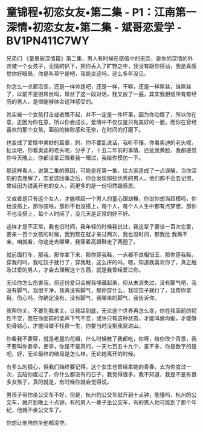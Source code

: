 # 童锦程•初恋女友•第二集 - P1：江南第一深情•初恋女友•第二集 - 斌哥恋爱学 - BV1PN411C7WY

兄弟们 《童景辰深情篇》第二集，男人有时候在感情中的无奈，是你的深情的外衣被一个女孩子，无情的扒下，把你丢入了旷野之中，我没有跟你搭讪，我是真感觉你好眼熟，你是叫蒋宁是吧，我能坐这吗，这么多年没见。

你怎么一点都没变，还是一样帅是吧，还是一样，干嘛，还是一样屌丝，谁屌丝了，以前不是很屌丝吗，屌丝了这一段对话，我又放了一遍，其实我相信所有有经历的男人，是很能够体会这种感受的。

其实被一个女孩打击或者瞧不起，并不一定是一件坏事，因为你动情了，所以你在意，正因为你在意，所以你会成长，爱情中不仅仅是只有美好的一面，而你在曾经喜欢的那个女孩，面前的挫败感和无奈，在时间的打磨下。

也变成了爱情中美妙的篇章，妈，你不要乱说话，我听不懂，你看奥迪的老头呢，扯淡吧，你看奥迪的老头呢，分手了，十五二年前的事情，还扯我黄脸，我都感觉你今天晚上，你都没拿正眼看我一眼过，我给你模仿一下。

那这样看人，说第二集的原因，可能是在第一集，给大家造成了一点误解，当你深刻的去理解了，恋爱这回事之后，你会发现那些优秀的男人，他们都不会去记恨，曾经因为钱离开他的女人，而更多的是一份坦然跟感恩。

又或者是只有这个女人，才能唤起一个男人的童心跟幼稚，你说你想当超模吗，你也没搭上，那你装啥，那你不也没搭上，每个人，每个人人生中都有点梦想，那你不也没搭上，每个人时间了，没几天是正常的好不好。

这样才是不正常，我也没时间，我年轻的时候我说过，我这辈子要谈一百次恋爱，要亲一百个女孩的时候，我到现在就才亲过两次，我也没时间，那我批 我再不亲，咱就看，你这走去哪里，我穿着高跟鞋走了两圈了。

就前面打车，那我，那你拿下来，那你穿我鞋，一点都不良相惜玉，那你穿我鞋，穿我的吗，我吃饺子就行了，穿我鞋，这么拼的吗，嗯，知道我喜欢你了，真正触及过爱的男人，才会去理解这个东西，就是我曾经爱过你。

无论你怎么伤害我，但这份爱只会被我埋藏起来，但从未消失过，没有脚气吧，我没有脚气，我很干净，我真没有脚气，那你穿什么，我吃饺子就行了，我帮你拿鞋，伤心吗，你确定没有，没有脚气，我哪来的脚气，我告诉你。

我帮你关，不要到我来关，让我舔到底，无论这个世界再怎么变，你在我面前的韧性不变，我在你面前的低声下气不变，或许只有这种状态，才能叫做均衡，才能够刻骨铭心，才能叫做不枉费一生，你要当时没把我窝进山。

你看我不要穿，就是老屋的花瓣，什么时候散了我都吃，你呀，给你改个背景，我不要叫你姜亭，姜亭，你是不是真的，一天七百五十九个，差不多，你是数字的是吧，好，无论最终的结局是怎么样，无论她离开的时候。

有多么的狠心，但我们始终要记得，这个女生也曾经拿她的青春，去为你度过一次，去陪你度过了，你什么都没有的日子，我觉得很多，我不知道，我是不是有很多女孩子，真的就是，有时候你就会觉得说。

男孩子带你坐公交车不好，但是，杭州的公交车就开到十点钟，能懂吗，杭州的公交车，就开到晚上十点钟，有的男人一辈子坐公交车，有的男人他可能到了那个年纪，他就不坐公交车了。

你想让他陪你坐他都没空。